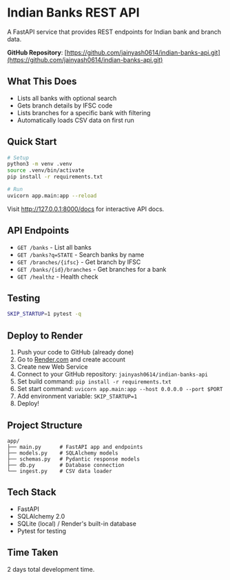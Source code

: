 # Indian Banks REST API

A FastAPI service that provides REST endpoints for Indian bank and branch data.

**GitHub Repository**: [https://github.com/jainyash0614/indian-banks-api.git](https://github.com/jainyash0614/indian-banks-api.git)

## What This Does

- Lists all banks with optional search
- Gets branch details by IFSC code
- Lists branches for a specific bank with filtering
- Automatically loads CSV data on first run

## Quick Start

```bash
# Setup
python3 -m venv .venv
source .venv/bin/activate
pip install -r requirements.txt

# Run
uvicorn app.main:app --reload
```

Visit http://127.0.0.1:8000/docs for interactive API docs.

## API Endpoints

- `GET /banks` - List all banks
- `GET /banks?q=STATE` - Search banks by name
- `GET /branches/{ifsc}` - Get branch by IFSC
- `GET /banks/{id}/branches` - Get branches for a bank
- `GET /healthz` - Health check

## Testing

```bash
SKIP_STARTUP=1 pytest -q
```

## Deploy to Render

1. Push your code to GitHub (already done)
2. Go to [Render.com](https://render.com) and create account
3. Create new Web Service
4. Connect to your GitHub repository: `jainyash0614/indian-banks-api`
5. Set build command: `pip install -r requirements.txt`
6. Set start command: `uvicorn app.main:app --host 0.0.0.0 --port $PORT`
7. Add environment variable: `SKIP_STARTUP=1`
8. Deploy!

## Project Structure

```
app/
├── main.py      # FastAPI app and endpoints
├── models.py    # SQLAlchemy models
├── schemas.py   # Pydantic response models
├── db.py        # Database connection
└── ingest.py    # CSV data loader
```

## Tech Stack

- FastAPI
- SQLAlchemy 2.0
- SQLite (local) / Render's built-in database
- Pytest for testing

## Time Taken

2 days total development time.
